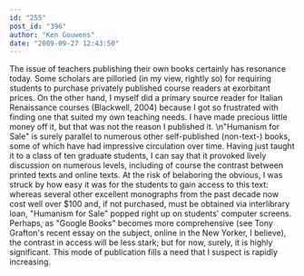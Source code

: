 ```yaml
---
id: "255"
post_id: "396"
author: "Ken Gouwens"
date: "2009-09-27 12:43:50"
---
```

The issue of teachers publishing their own books certainly has resonance today. Some scholars are pilloried (in my view, rightly so) for requiring students to purchase privately published course readers at exorbitant prices. On the other hand, I myself did a primary source reader for Italian Renaissance courses (Blackwell, 2004) because I got so frustrated with finding one that suited my own teaching needs. I have made precious little money off it, but that was not the reason I published it.\n"Humanism for Sale" is surely parallel to numerous other self-published (non-text-) books, some of which have had impressive circulation over time. Having just taught it to a class of ten graduate students, I can say that it provoked lively discussion on numerous levels, including of course the contrast between printed texts and online texts. At the risk of belaboring the obvious, I was struck by how easy it was for the students to gain access to this text: whereas several other excellent monographs from the past decade now cost well over $100 and, if not purchased, must be obtained via interlibrary loan, "Humanism for Sale" popped right up on students' computer screens. Perhaps, as "Google Books" becomes more comprehensive (see Tony Grafton's recent essay on the subject, online in the New Yorker, I believe), the contrast in access will be less stark; but for now, surely, it is highly significant. This mode of publication fills a need that I suspect is rapidly increasing.
